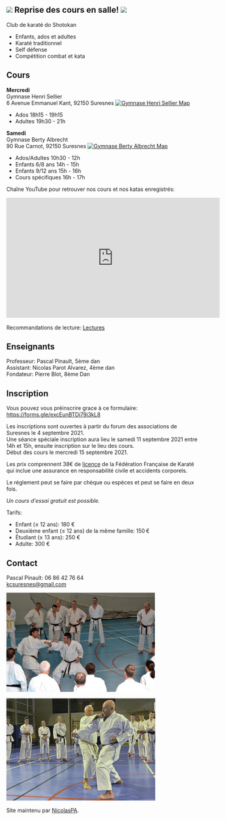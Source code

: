 ## <img src="https://github.githubassets.com/images/icons/emoji/unicode/1f94b.png" width=24px> Reprise des cours en salle! <img src="https://github.githubassets.com/images/icons/emoji/unicode/1f94b.png" width=24px>


Club de karaté do Shotokan
- Enfants, ados et adultes
- Karaté traditionnel
- Self défense
- Compétition combat et kata

## Cours

**Mercredi**  
Gymnase Henri Sellier  
6 Avenue Emmanuel Kant, 92150 Suresnes [![Gymnase Henri Sellier Map](https://i.imgur.com/pBrsGZj.png)](https://www.google.com/maps/place/6+Avenue+Emmanuel+Kant,+92150+Suresnes,+France/@48.8616052,2.201923,17z/data=!3m1!4b1!4m5!3m4!1s0x47e664b382440f93:0x23ba38be5b6ac41d!8m2!3d48.8616052!4d2.204117) 
- Ados 18h15 - 19h15
- Adultes 19h30 - 21h

**Samedi**  
Gymnase Berty Albrecht  
90 Rue Carnot, 92150 Suresnes [![Gymnase Berty Albrecht Map](https://i.imgur.com/pBrsGZj.png)](https://www.google.com/maps/place/Gymnase+Berty+Albrecht/@48.8757195,2.2266556,17z/data=!3m1!4b1!4m5!3m4!1s0x47e664de8f643413:0x1a63ff651aae9916!8m2!3d48.8757195!4d2.2288443?hl=en) 
- Ados/Adultes 10h30 - 12h
- Enfants 6/8 ans 14h - 15h
- Enfants 9/12 ans 15h - 16h
- Cours spécifiques 16h - 17h

Chaîne YouTube pour retrouver nos cours et nos katas enregistrés:

<iframe width="560" height="315" src="https://www.youtube.com/embed/videoseries?list=PLFyA7dBi1OKxRijOP8j6qMeFodn9YHJf-" frameborder="0" allow="accelerometer; autoplay; clipboard-write; encrypted-media; gyroscope; picture-in-picture" allowfullscreen></iframe>


Recommandations de lecture: [Lectures](pages/lectures.md)

## Enseignants

Professeur: Pascal Pinault, 5ème dan  
Assistant: Nicolas Parot Alvarez, 4ème dan  
Fondateur: Pierre Blot, 8ème Dan

## Inscription

Vous pouvez vous préinscrire grace à ce formulaire: https://forms.gle/excEunBTDi79i3kL8

Les inscriptions sont ouvertes à partir du forum des associations de Suresnes le 4 septembre 2021.  
Une séance spéciale inscription aura lieu le samedi 11 septembre 2021 entre 14h et 15h, ensuite inscription sur le lieu des cours.  
Début des cours le mercredi 15 septembre 2021.

Les prix comprennent 38€ de [licence](https://www.ffkarate.fr/espace-licencies/la-licence-federale/) de la Fédération Française de Karaté qui inclue une assurance en responsabilité civile et accidents corporels.  

Le réglement peut se faire par chèque ou espèces et peut se faire en deux fois.

_Un cours d'essai gratuit est possible._

Tarifs:
- Enfant (≤ 12 ans): 180 €
- Deuxième enfant (≤ 12 ans) de la même famille: 150 €
- Étudiant (≥ 13 ans): 250 €
- Adulte: 300 €

## Contact

Pascal Pinault: 06 86 42 76 64  
kcsuresnes@gmail.com

![Stage avec Pierre Blot](kcs_blot_390.jpeg)

![Stage avec Jean-Pierre Lavorato](kcs_lav.jpg)

Site maintenu par [NicolasPA](https://github.com/NicolasPA/kcsuresnes).
